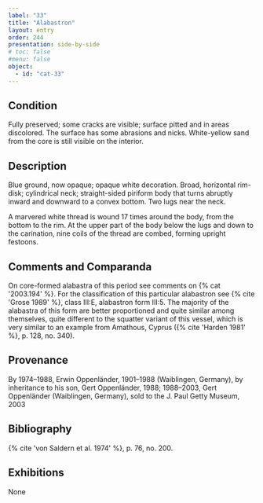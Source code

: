 ```yaml
---
label: "33"
title: "Alabastron"
layout: entry
order: 244
presentation: side-by-side
# toc: false
#menu: false 
object:
  - id: "cat-33"
---
```


## Condition

Fully preserved; some cracks are visible; surface pitted and in areas discolored. The surface has some abrasions and nicks. White-yellow sand from the core is still visible on the interior.

## Description

Blue ground, now opaque; opaque white decoration. Broad, horizontal rim-disk; cylindrical neck; straight-sided piriform body that turns abruptly inward and downward to a convex bottom. Two lugs near the neck.

A marvered white thread is wound 17 times around the body, from the bottom to the rim. At the upper part of the body below the lugs and down to the carination, nine coils of the thread are combed, forming upright festoons.

## Comments and Comparanda

On core-formed alabastra of this period see comments on {% cat '2003.194' %}. For the classification of this particular alabastron see {% cite 'Grose 1989' %}, class III:E, alabastron form III:5. The majority of the alabastra of this form are better proportioned and quite similar among themselves, quite different to the squatter variant of this vessel, which is very similar to an example from Amathous, Cyprus ({% cite 'Harden 1981' %}, p. 128, no. 340).

## Provenance

By 1974–1988, Erwin Oppenländer, 1901–1988 (Waiblingen, Germany), by inheritance to his son, Gert Oppenländer, 1988; 1988–2003, Gert Oppenländer (Waiblingen, Germany), sold to the J. Paul Getty Museum, 2003

## Bibliography

{% cite 'von Saldern et al. 1974' %}, p. 76, no. 200.

## Exhibitions

None